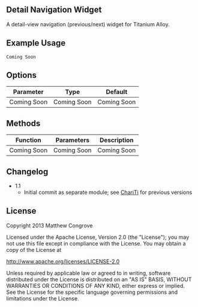 Detail Navigation Widget
-------------------
A detail-view navigation (previous/next) widget for Titanium Alloy.

Example Usage
-------------

	Coming Soon

Options
-------
Parameter   | Type        | Default 
------------|-------------|------------
Coming Soon | Coming Soon | Coming Soon

Methods
-------
Function    | Parameters  | Description 
------------|-------------|------------
Coming Soon | Coming Soon | Coming Soon

Changelog
---------
* 1.1
	* Initial commit as separate module; see [ChariTi](https://github.com/mcongrove/ChariTi/tree/master/app/widgets) for previous versions

License
-------

Copyright 2013 Matthew Congrove

Licensed under the Apache License, Version 2.0 (the "License");
you may not use this file except in compliance with the License.
You may obtain a copy of the License at

   http://www.apache.org/licenses/LICENSE-2.0

Unless required by applicable law or agreed to in writing, software
distributed under the License is distributed on an "AS IS" BASIS,
WITHOUT WARRANTIES OR CONDITIONS OF ANY KIND, either express or implied.
See the License for the specific language governing permissions and
limitations under the License.